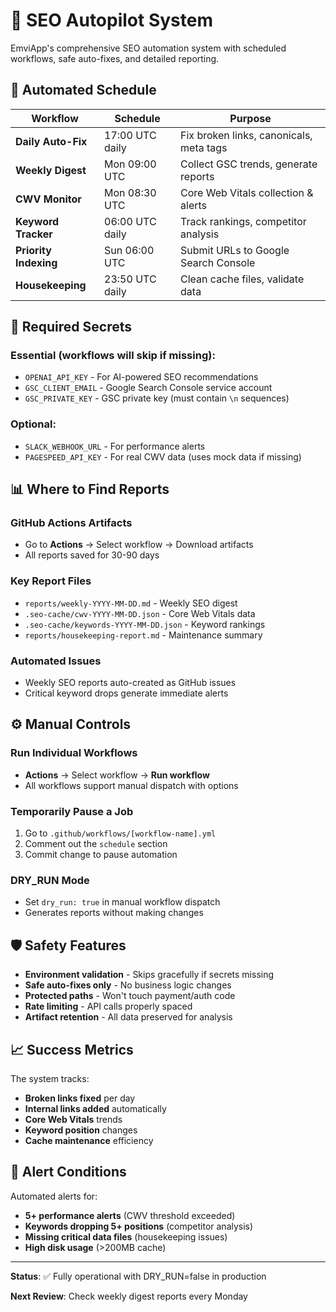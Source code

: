 # 🤖 SEO Autopilot System

EmviApp's comprehensive SEO automation system with scheduled workflows, safe auto-fixes, and detailed reporting.

## 📅 Automated Schedule

| Workflow | Schedule | Purpose |
|----------|----------|---------|
| **Daily Auto-Fix** | 17:00 UTC daily | Fix broken links, canonicals, meta tags |
| **Weekly Digest** | Mon 09:00 UTC | Collect GSC trends, generate reports |
| **CWV Monitor** | Mon 08:30 UTC | Core Web Vitals collection & alerts |
| **Keyword Tracker** | 06:00 UTC daily | Track rankings, competitor analysis |
| **Priority Indexing** | Sun 06:00 UTC | Submit URLs to Google Search Console |
| **Housekeeping** | 23:50 UTC daily | Clean cache files, validate data |

## 🔧 Required Secrets

### Essential (workflows will skip if missing):
- `OPENAI_API_KEY` - For AI-powered SEO recommendations
- `GSC_CLIENT_EMAIL` - Google Search Console service account
- `GSC_PRIVATE_KEY` - GSC private key (must contain `\n` sequences)

### Optional:
- `SLACK_WEBHOOK_URL` - For performance alerts
- `PAGESPEED_API_KEY` - For real CWV data (uses mock data if missing)

## 📊 Where to Find Reports

### GitHub Actions Artifacts
- Go to **Actions** → Select workflow → Download artifacts
- All reports saved for 30-90 days

### Key Report Files
- `reports/weekly-YYYY-MM-DD.md` - Weekly SEO digest
- `.seo-cache/cwv-YYYY-MM-DD.json` - Core Web Vitals data  
- `.seo-cache/keywords-YYYY-MM-DD.json` - Keyword rankings
- `reports/housekeeping-report.md` - Maintenance summary

### Automated Issues
- Weekly SEO reports auto-created as GitHub issues
- Critical keyword drops generate immediate alerts

## ⚙️ Manual Controls

### Run Individual Workflows
- **Actions** → Select workflow → **Run workflow**
- All workflows support manual dispatch with options

### Temporarily Pause a Job
1. Go to `.github/workflows/[workflow-name].yml`
2. Comment out the `schedule` section
3. Commit change to pause automation

### DRY_RUN Mode
- Set `dry_run: true` in manual workflow dispatch
- Generates reports without making changes

## 🛡️ Safety Features

- **Environment validation** - Skips gracefully if secrets missing
- **Safe auto-fixes only** - No business logic changes
- **Protected paths** - Won't touch payment/auth code
- **Rate limiting** - API calls properly spaced
- **Artifact retention** - All data preserved for analysis

## 📈 Success Metrics

The system tracks:
- **Broken links fixed** per day
- **Internal links added** automatically  
- **Core Web Vitals** trends
- **Keyword position** changes
- **Cache maintenance** efficiency

## 🚨 Alert Conditions

Automated alerts for:
- **5+ performance alerts** (CWV threshold exceeded)
- **Keywords dropping 5+ positions** (competitor analysis)
- **Missing critical data files** (housekeeping issues)
- **High disk usage** (>200MB cache)

---

**Status**: ✅ Fully operational with DRY_RUN=false in production

**Next Review**: Check weekly digest reports every Monday